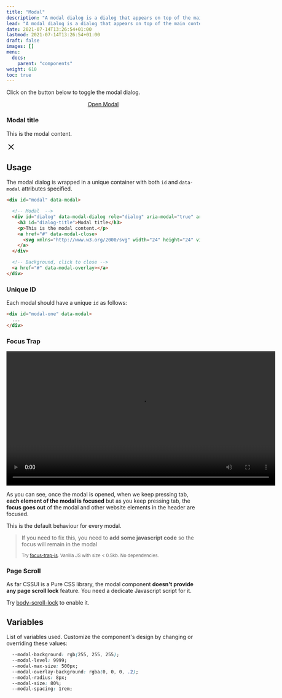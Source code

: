 ```yaml
---
title: "Modal"
description: "A modal dialog is a dialog that appears on top of the main content and moves the system into a special mode requiring user interaction"
lead: "A modal dialog is a dialog that appears on top of the main content and moves the system into a special mode requiring user interaction"
date: 2021-07-14T13:26:54+01:00
lastmod: 2021-07-14T13:26:54+01:00
draft: false
images: []
menu:
  docs:
    parent: "components"
weight: 610
toc: true
---
```


Click on the button below to toggle the modal dialog.

<link rel="stylesheet" href="/cssui/cssui.min.css">
<link rel="stylesheet" href="/cssui/cssui.modal.min.css">

<div class="preview" style="text-align: center">
  <a href="#modal" class="btn btn-primary btn-lg px-4 mb-2">Open Modal</a>
</div>

<div id="modal" data-modal>
  <!-- Modal  -->
  <div id="dialog" data-modal-dialog role="dialog" aria-modal="true" aria-labelledby="dialog-title" tabindex="-1">
    <h3 id="dialog-title">Modal title</h3>
    <p>This is the modal content.</p>
    <a href="#" aria-label="Close modal" data-modal-close>
      <svg xmlns="http://www.w3.org/2000/svg" width="24" height="24" viewBox="0 0 24 24" fill="none" stroke="currentColor" stroke-width="2" stroke-linecap="round" stroke-linejoin="round" class="feather feather-x"><line x1="18" y1="6" x2="6" y2="18"></line><line x1="6" y1="6" x2="18" y2="18"></line></svg>
    </a>
  </div>
  <!-- Background, click to close -->
  <a href="#" tabindex="-1" data-modal-overlay></a>
</div>

## Usage

The modal dialog is wrapped in a unique container with both `id` and `data-modal` attributes specified.

```html
<div id="modal" data-modal>

  <!-- Modal  -->
  <div id="dialog" data-modal-dialog role="dialog" aria-modal="true" aria-labelledby="dialog-title" tabindex="-1">
    <h3 id="dialog-title">Modal title</h3>
    <p>This is the modal content.</p>
    <a href="#" data-modal-close>
      <svg xmlns="http://www.w3.org/2000/svg" width="24" height="24" viewBox="0 0 24 24" fill="none" stroke="currentColor" stroke-width="2" stroke-linecap="round" stroke-linejoin="round" class="feather feather-x"><line x1="18" y1="6" x2="6" y2="18"></line><line x1="6" y1="6" x2="18" y2="18"></line></svg>
    </a>
  </div>

  <!-- Background, click to close -->
  <a href="#" data-modal-overlay></a>
</div>
```
### Unique ID

Each modal should have a unique `id` as follows:

```html
<div id="modal-one" data-modal>
  ...
</div>
```

### Focus Trap

<video width="700" autoplay loop>
  <source src="/videos/modal-focus-demo.mp4" type="video/mp4">
  Your browser don't support video tag
</video>

As you can see, once the modal is opened, when we keep pressing tab, **each element of the modal is focused** but as you keep pressing tab, the **focus goes out** of the modal and other website elements in the header are focused.

This is the default behaviour for every modal.

> If you need to fix this, you need to **add some javascript code** so the focus will remain in the modal
>
> <small> Try <a href="https://www.npmjs.com/package/focus-trap-js" target="_blank">focus-trap-js</a>. Vanilla JS with size < 0.5kb. No dependencies. </small>



### Page Scroll
As far CSSUI is a Pure CSS library, the modal component **doesn't provide any page scroll lock** feature. You need a dedicate Javascript script for it. 

Try <a href="https://www.npmjs.com/package/body-scroll-lock" target="_blank">body-scroll-lock</a> to enable it.
## Variables

List of variables used. Customize the component's design by changing or overriding these values:

```css
  --modal-background: rgb(255, 255, 255);
  --modal-level: 9999;
  --modal-max-size: 500px;
  --modal-overlay-background: rgba(0, 0, 0, .2);
  --modal-radius: 8px;
  --modal-size: 80%;
  --modal-spacing: 1rem;
```
